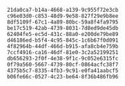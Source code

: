 
                21da0ca7-b14a-4668-a139-9c955f72e3cb
                c96e03d0-c853-48d9-9e58-827f29e9b8ee
                8df5109f-67c1-4a89-80bc-59a8f4fa9795
                be17c519-42ab-4739-8031-7d8ed9de45db
                62404fe5-ec5d-431c-88a0-e200de79be89
                d46186ed-b5f4-4c95-845c-1c6b67f0d091
                4f82964b-44df-466d-b915-afa8cb4e759b
                7ccf4916-ca16-46df-81e0-3c2a52199251
                db656293-2f0f-4e38-9f1c-9c052e6315fc
                0f79a560-5667-4739-80cf-0864acfc38f7
                4375b5c7-8335-4fb3-9c91-e0fa41aabcf5
                b06fe66c-0527-4c23-be64-8f36b486fb96
                